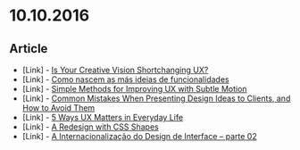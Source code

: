 # 10.10.2016

## Article

- \[Link\] - [Is Your Creative Vision Shortchanging UX?](https://speckyboy.com/creative-vision-shortchanging-ux/)
- \[Link\] - [Como nascem as más ideias de funcionalidades](http://arquiteturadeinformacao.com/user-experience/como-nascem-as-mas-ideias-de-funcionalidades/)
- \[Link\] - [Simple Methods for Improving UX with Subtle Motion](https://speckyboy.com/ux-motion-design/)
- \[Link\] - [Common Mistakes When Presenting Design Ideas to Clients, and How to Avoid Them](https://speckyboy.com/mistakes-presenting-design-ideas/)
- \[Link\] - [5 Ways UX Matters in Everyday Life](https://speckyboy.com/ux-matters/)
- \[Link\] - [A Redesign with CSS Shapes](http://alistapart.com/article/redesign-with-css-shapes)
- \[Link\] - [A Internacionalização do Design de Interface – parte 02](http://chocoladesign.com/internacionalizacao-do-design-de-interface-parte-02)

